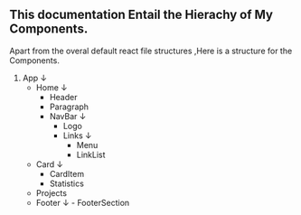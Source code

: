 ## This documentation Entail the  Hierachy of My Components.

Apart from the overal default react file structures ,Here is a structure for the Components.


1. App
      ↓
   - Home
            ↓
        - Header
        - Paragraph
        - NavBar
                ↓
             - Logo
             - Links
                     ↓
                  - Menu
                  - LinkList
   - Card 
            ↓
        - CardItem
        - Statistics
   - Projects
   - Footer 
            ↓
          - FooterSection


 

 